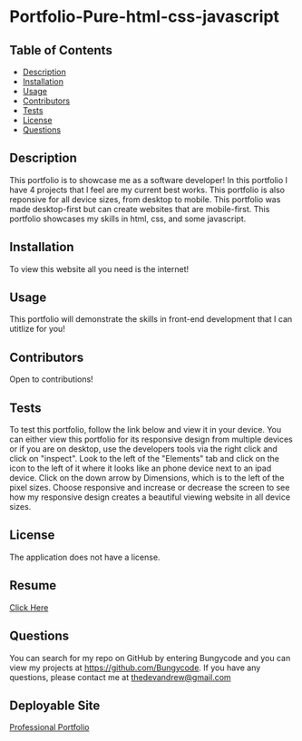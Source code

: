# Portfolio-Pure-html-css-javascript

  ## Table of Contents
  * [Description](#description)
  * [Installation](#installation)
  * [Usage](#usage)
  * [Contributors](#contribution)
  * [Tests](#test)
  * [License](#license)
  * [Questions](#questions)
  
  ## Description 
  This portfolio is to showcase me as a software developer! In this portfolio I have 4 projects that I feel are my current best works. This portfolio is also reponsive for all device sizes, from desktop to mobile. This portfolio was made desktop-first but can create websites that are mobile-first. This portfolio showcases my skills in html, css, and some javascript.
  
  ## Installation 
  To view this website all you need is the internet!

  ## Usage 
  This portfolio will demonstrate the skills in front-end development that I can utitlize for you!

  ## Contributors
  Open to contributions!

  ## Tests
  To test this portfolio, follow the link below and view it in your device. You can either view this portfolio for its responsive design from multiple devices or if you are on desktop, use the developers tools via the right click and click on "inspect". Look to the left of the "Elements" tab and click on the icon to the left of it where it looks like an phone device next to an ipad device. Click on the down arrow by Dimensions, which is to the left of the pixel sizes. Choose responsive and increase or decrease the screen to see how my responsive design creates a beautiful viewing website in all device sizes.  

  ## License 
  The application does not have a license.
  
  ## Resume
  
  [Click Here](https://github.com/Bungycode/Portfolio-Pure-html-css-javascript/files/10868211/Bungcayao_Andrew_Resume_.pdf)


  ## Questions
  You can search for my repo on GitHub by entering Bungycode and you can view my projects at https://github.com/Bungycode. If you have any questions, please contact me at thedevandrew@gmail.com

  ## Deployable Site

  [Professional Portfolio](https://bungycode.github.io/Portfolio-Pure-html-css-javascript/)

